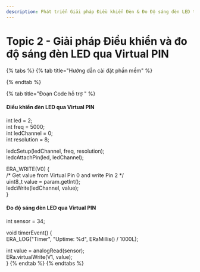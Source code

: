 ```yaml
---
description: Phát triển Giải pháp Điều khiển Đèn & Đo Độ sáng đèn LED trên Nền tảng E-Ra
---
```


# Topic 2 - Giải pháp Điều khiển và đo độ sáng đèn LED qua Virtual PIN

{% tabs %}
{% tab title="Hướng dẫn cài đặt phần mềm" %}

{% endtab %}

{% tab title="Đoạn Code hỗ trợ " %}
#### Điều khiển đèn LED qua Virtual PIN

int led = 2;\
int freq = 5000;\
int ledChannel = 0;\
int resolution = 8;

&#x20;

ledcSetup(ledChannel, freq, resolution);\
ledcAttachPin(led, ledChannel);

&#x20;

ERA\_WRITE(V0) {\
&#x20;   /\* Get value from Virtual Pin 0 and write Pin 2 \*/\
&#x20;   uint8\_t value = param.getInt();\
&#x20;   ledcWrite(ledChannel, value);  \
}

#### Đo độ sáng đèn LED qua Virtual PIN

int sensor = 34;

&#x20;

void timerEvent() {\
&#x20;   ERA\_LOG("Timer", "Uptime: %d", ERaMillis() / 1000L);

&#x20;

&#x20;   int value = analogRead(sensor);\
&#x20;   ERa.virtualWrite(V1, value);\
}
{% endtab %}
{% endtabs %}



